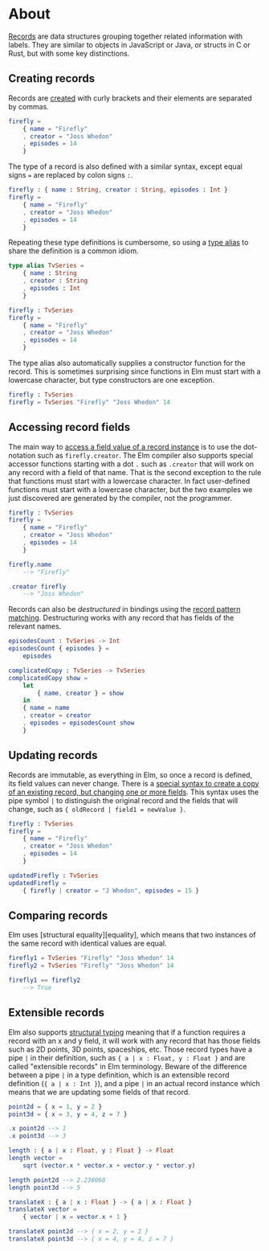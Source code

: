 # About

[Records][records] are data structures grouping together related information with labels.
They are similar to objects in JavaScript or Java, or structs in C or Rust, but with some key distinctions.

## Creating records

Records are [created][create] with curly brackets and their elements are separated by commas.

```elm
firefly =
    { name = "Firefly"
    , creator = "Joss Whedon"
    , episodes = 14
    }
```

The type of a record is also defined with a similar syntax, except equal signs `=` are replaced by colon signs `:`.

```elm
firefly : { name : String, creator : String, episodes : Int }
firefly =
    { name = "Firefly"
    , creator = "Joss Whedon"
    , episodes = 14
    }
```

Repeating these type definitions is cumbersome, so using a [type alias][record-types] to share the definition is a common idiom.

```elm
type alias TvSeries =
    { name : String
    , creator : String
    , episodes : Int
    }

firefly : TvSeries
firefly =
    { name = "Firefly"
    , creator = "Joss Whedon"
    , episodes = 14
    }
```

The type alias also automatically supplies a constructor function for the record.
This is sometimes surprising since functions in Elm must start with a lowercase character, but type constructors are one exception.

```elm
firefly : TvSeries
firefly = TvSeries "Firefly" "Joss Whedon" 14
```

## Accessing record fields

The main way to [access a field value of a record instance][access] is to use the dot-notation such as `firefly.creator`.
The Elm compiler also supports special accessor functions starting with a dot `.` such as `.creator` that will work on any record with a field of that name.
That is the second exception to the rule that functions must start with a lowercase character.
In fact user-defined functions must start with a lowercase character, but the two examples we just discovered are generated by the compiler, not the programmer.

```elm
firefly : TvSeries
firefly =
    { name = "Firefly"
    , creator = "Joss Whedon"
    , episodes = 14
    }

firefly.name
    --> "Firefly"

.creator firefly
    --> "Joss Whedon"
```

Records can also be _destructured_ in bindings using the [record pattern matching][pattern-matching].
Destructuring works with any record that has fields of the relevant names.

```elm
episodesCount : TvSeries -> Int
episodesCount { episodes } =
    episodes

complicatedCopy : TvSeries -> TvSeries
complicatedCopy show =
    let
        { name, creator } = show
    in
    { name = name
    , creator = creator
    , episodes = episodesCount show
    }
```

## Updating records

Records are immutable, as everything in Elm, so once a record is defined, its field values can never change.
There is a [special syntax to create a copy of an existing record, but changing one or more fields][update].
This syntax uses the pipe symbol `|` to distinguish the original record and the fields that will change, such as `{ oldRecord | field1 = newValue }`.

```elm
firefly : TvSeries
firefly =
    { name = "Firefly"
    , creator = "Joss Whedon"
    , episodes = 14
    }

updatedFirefly : TvSeries
updatedFirefly =
    { firefly | creator = "J Whedon", episodes = 15 }
```

## Comparing records

Elm uses [structural equality][equality], which means that two instances of the same record with identical values are equal.

```elm
firefly1 = TvSeries "Firefly" "Joss Whedon" 14
firefly2 = TvSeries "Firefly" "Joss Whedon" 14

firefly1 == firefly2
    --> True
```

## Extensible records

Elm also supports [structural typing][structural-typing] meaning that if a function requires a record with an x and y field, it will work with any record that has those fields such as 2D points, 3D points, spaceships, etc.
Those record types have a pipe `|` in their definition, such as `{ a | x : Float, y : Float }` and are called "extensible records" in Elm terminology.
Beware of the difference between a pipe `|` in a type definition, which is an extensible record definition (`{ a | x : Int }`), and a pipe `|` in an actual record instance which means that we are updating some fields of that record.

```elm
point2d = { x = 1, y = 2 }
point3d = { x = 3, y = 4, z = 7 }

.x point2d --> 1
.x point3d --> 3

length : { a | x : Float, y : Float } -> Float
length vector =
    sqrt (vector.x * vector.x + vector.y * vector.y)

length point2d --> 2.236068
length point3d --> 5

translateX : { a | x : Float } -> { a | x : Float }
translateX vector =
    { vector | x = vector.x + 1 }

translateX point2d --> { x = 2, y = 2 }
translateX point3d --> { x = 4, y = 4, z = 7 }
```

[records]: https://elm-lang.org/docs/records
[record-types]: https://elm-lang.org/docs/records#record-types
[structural-typing]: https://en.wikipedia.org/wiki/Structural_type_system
[create]: https://elm-lang.org/docs/records#what-is-a-record-
[update]: https://elm-lang.org/docs/records#updating-records
[access]: https://elm-lang.org/docs/records#access
[pattern-matching]: https://elm-lang.org/docs/records#pattern-matching
